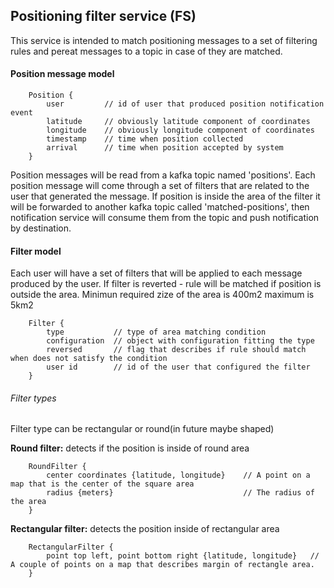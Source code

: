 ## Positioning filter service (FS)

This service is intended to match positioning messages to a set of filtering rules and pereat messages to a topic in case of they are matched.


#### Position message model

```
    Position {
        user         // id of user that produced position notification event
        latitude     // obviously latitude component of coordinates
        longitude    // obviously longitude component of coordinates
        timestamp    // time when position collected
        arrival      // time when position accepted by system
    }

```

Position messages will be read from a kafka topic named 'positions'. Each position message will come through a set of filters that are related to the user that generated the message. If position is inside the area of the filter it will be forwarded to another kafka topic called 'matched-positions', then notification service will consume them from the topic and push notification by destination.

#### Filter model

Each user will have a set of filters that will be applied to each message produced by the user. If filter is reverted - rule will be matched if position is outside the area. Minimun required zize of the area is 400m2 maximum is 5km2

```
    Filter {
        type           // type of area matching condition
        configuration  // object with configuration fitting the type
        reversed       // flag that describes if rule should match when does not satisfy the condition
        user id        // id of the user that configured the filter
    }
```

###### Filter types

Filter type can be rectangular or round(in future maybe shaped)

**Round filter:** detects if the position is inside of round area

```
    RoundFilter {
        center coordinates {latitude, longitude}    // A point on a map that is the center of the square area
        radius {meters}                             // The radius of the area
    }
```

**Rectangular filter:** detects the position inside of rectangular area

```
    RectangularFilter {
        point top left, point bottom right {latitude, longitude}   // A couple of points on a map that describes margin of rectangle area.
    }
```
